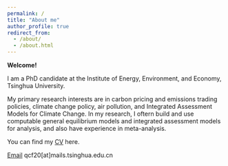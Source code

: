 ```yaml
---
permalink: /
title: "About me"
author_profile: true
redirect_from: 
  - /about/
  - /about.html
---
```


**Welcome!**

I am a PhD candidate at the Institute of Energy, Environment, and Economy, Tsinghua University. 

My primary research interests are in carbon pricing and emissions trading policies, climate change policy, air pollution, and Integrated Assessment Models for Climate Change. In my research, I oftern build and use computable general equilibrium models and integrated assessment models for analysis, and also have experience in meta-analysis.

You can find my [CV](../assets/QU_Chenfei_CV.pdf) here.

[Email](mailto:qcf20@mails.tsinghua.edu.cn) qcf20[at]mails.tsinghua.edu.cn 
